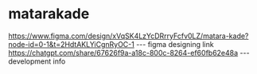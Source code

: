 # matarakade
https://www.figma.com/design/xVqSK4LzYcDRrryFcfv0LZ/matara-kade?node-id=0-1&t=2HdtAKLYiCgnRyOC-1 --- figma designing link
https://chatgpt.com/share/67626f9a-a18c-800c-8264-ef60fb62e48a --- development info
